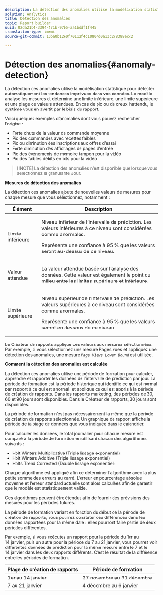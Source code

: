 ```yaml
---
description: La détection des anomalies utilise la modélisation statistique pour détecter automatiquement les tendances imprévues dans vos données. Le modèle analyse les mesures et détermine une   limite inférieure, une limite supérieure et une plage de valeurs attendues. En cas de pic ou de creux inattendu, le système vous en avertit par le biais du rapport.
solution: Analytics
title: Détection des anomalies
topic: Report builder
uuid: 02da21b4-3394-471b-97b5-aa1bddf1f445
translation-type: tm+mt
source-git-commit: 16ba0b12e0f70112f4c10804d0a13c278388ecc2

---
```



# Détection des anomalies{#anomaly-detection}

La détection des anomalies utilise la modélisation statistique pour détecter automatiquement les tendances imprévues dans vos données. Le modèle analyse les mesures et détermine une   limite inférieure, une limite supérieure et une plage de valeurs attendues. En cas de pic ou de creux inattendu, le système vous en avertit par le biais du rapport.

Voici quelques exemples d’anomalies dont vous pouvez rechercher l’origine :

* Forte chute de la valeur de commande moyenne
* Pic des commandes avec recettes faibles
* Pic ou diminution des inscriptions aux offres d’essai
* Forte diminution des affichages de pages d’entrée
* Pic des événements de mémoire tampon pour la vidéo
* Pic des faibles débits en bits pour la vidéo

> [!NOTE] La détection des anomalies n’est disponible que lorsque vous sélectionnez la granularité Jour.

<p class="head"> <b>Mesures de détection des anomalies</b> </p>

La détection des anomalies ajoute de nouvelles valeurs de mesures pour chaque mesure que vous sélectionnez, notamment :

<table id="table_BF75FC874634498DB6632C12CBD8D533"> 
 <thead> 
  <tr> 
   <th colname="col1" class="entry"> Élément </th> 
   <th colname="col2" class="entry"> Description </th> 
  </tr> 
 </thead>
 <tbody> 
  <tr> 
   <td colname="col1"> Limite inférieure </td> 
   <td colname="col2"> <p>Niveau inférieur de l’intervalle de prédiction. Les valeurs inférieures à ce niveau sont considérées comme anormales. </p> <p>Représente une confiance à 95 % que les valeurs seront au-dessus de ce niveau. </p> </td> 
  </tr> 
  <tr> 
   <td colname="col1"> Valeur attendue </td> 
   <td colname="col2"> <p>La valeur attendue basée sur l’analyse des données. Cette valeur est également le point du milieu entre les limites supérieure et inférieure. </p> </td> 
  </tr> 
  <tr> 
   <td colname="col1"> Limite supérieure </td> 
   <td colname="col2"> <p>Niveau supérieur de l’intervalle de prédiction. Les valeurs supérieures à ce niveau sont considérées comme anormales. </p> <p>Représente une confiance à 95 % que les valeurs seront en dessous de ce niveau. </p> </td> 
  </tr> 
 </tbody> 
</table>

Le Créateur de rapports applique ces valeurs aux mesures sélectionnées. Par exemple, si vous sélectionnez une mesure Pages vues et appliquez une détection des anomalies, une mesure *`Page Views Lower Bound`* est utilisée.

**Comment la détection des anomalies est calculée**

La détection des anomalies utilise une période de formation pour calculer, apprendre et rapporter les données de l’intervalle de prédiction par jour. La période de formation est la période historique qui identifie ce qui est normal par rapport à ce qui est anormal, et applique ce qui est appris à la période de création de rapports. Dans les rapports marketing, des périodes de 30, 60 et 90 jours sont disponibles. Dans le Créateur de rapports, 30 jours sont disponibles.

La période de formation n’est pas nécessairement la même que la période de création de rapports sélectionnée. Un graphique de rapport affiche la période de la plage de données que vous indiquée dans le calendrier.

Pour calculer les données, le total journalier pour chaque mesure est comparé à la période de formation en utilisant chacun des algorithmes suivants :

* Holt Winters Multiplicative (Triple lissage exponentiel)
* Holt Winters Additive (Triple lissage exponentiel)
* Holts Trend Corrected (Double lissage exponentiel)

Chaque algorithme est appliqué afin de déterminer l’algorithme avec la plus petite somme des erreurs au carré. L’erreur en pourcentage absolue moyenne et l’erreur standard actuelle sont alors calculées afin de garantir que le modèle est statistiquement valide.

Ces algorithmes peuvent être étendus afin de fournir des prévisions des mesures pour les périodes futures.

La période de formation variant en fonction du début de la période de création de rapports, vous pourrez constater des différences dans les données rapportées pour la même date : elles pourront faire partie de deux périodes différentes.

Par exemple, si vous exécutez un rapport pour la période du 1er au 14 janvier, puis un autre pour la période du 7 au 21 janvier, vous pourrez voir différentes données de prédiction pour la même mesure entre le 7 et le 14 janvier dans les deux rapports différents. C’est le résultat de la différence entre les périodes de formation.

| Plage de création de rapports | Période de formation |
|--- |--- |
| 1er au 14 janvier | 27 novembre au 31 décembre |
| 7 au 21 janvier | 4 décembre au 6 janvier |
